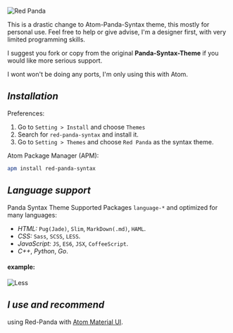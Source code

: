 ![Red Panda](https://raw.githubusercontent.com/pixxx/red-panda-syntax/master/screenshots/red-panda-head.png)

This is a drastic change to Atom-Panda-Syntax theme, this mostly for personal use.
Feel free to help or give advise, I'm a designer first, with very limited programming skills.

I suggest you fork or copy from the original **Panda-Syntax-Theme** if you would like more serious support.

I wont won't be doing any ports, I'm only using this with Atom.

## _Installation_
Preferences:

1. Go to `Setting > Install` and choose `Themes`
2. Search for `red-panda-syntax` and install it.
3. Go to `Setting > Themes` and choose `Red Panda` as the syntax theme.

Atom Package Manager (APM):
```bash
apm install red-panda-syntax
```

## _Language support_
Panda Syntax Theme Supported Packages `language-*` and optimized for many languages:
* _HTML:_ `Pug(Jade)`, `Slim`, `MarkDown(.md)`, `HAML`.
* _CSS:_ `Sass`, `SCSS`, `LESS`.
* _JavaScript:_ `JS`, `ES6`, `JSX`, `CoffeeScript`.
* _C++_, _Python_, _Go_.

#### example:
![Less](https://raw.githubusercontent.com/pixxx/red-panda-syntax/master/screenshots/code_example.png)

## _I use and recommend_

using Red-Panda with [Atom Material UI](https://atom.io/themes/atom-material-ui).
